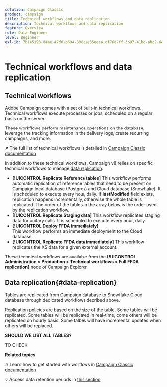 ```yaml
---
solution: Campaign Classic
product: campaign
title: Technical workflows and data replication
description: Technical workflows and data replication
feature: Overview
role: Data Engineer
level: Beginner
exl-id: 7b145193-d4ae-47d0-b694-398c1e35eee4,df76e7ff-3b97-41be-abc2-640748680ff3
---
```

# Technical workflows and data replication

## Technical workflows

Adobe Campaign comes with a set of built-in technical workflows. Technical workflows execute processes or jobs, scheduled on a regular basis on the server.

These workflows perform maintenance operations on the database, leverage the tracking information in the delivery logs, create recurring campaigns, and more.

:arrow_upper_right: The full list of technical workflows is detailed in [Campaign Classic documentation](https://experienceleague.adobe.com/docs/campaign-classic/using/automating-with-workflows/advanced-management/about-technical-workflows.html?lang=en#overview)

In addition to these technical workflows, Campaign v8 relies on specific technical workflows to manage [data replication](#data-replication).

* **[!UICONTROL Replicate Reference tables]**
    This workflow performs automatic replication of reference tables that need to be present on Campaign local database (Postgres) and Cloud database (Snowflake). It is scheduled to execute every hour, daily. If **lastModified** field exists, replication happens incrementally, otherwise the whole table is replicated. The order of the tables in the array below is the order used by the replication workflow.
* **[!UICONTROL Replicate Staging data]**
    This workflow replicates staging data for unitary calls. It is scheduled to execute every hour, daily.
* **[!UICONTROL Deploy FFDA immediately]**  
    This workflow performs an immediate deployment to the Cloud database.
* **[!UICONTROL Replicate FFDA data immediately]**
    This workflow replicates the XS data for a given external account.

These technical workflows are available from the **[!UICONTROL Administration > Production > Technical workflows > Full FFDA replication]** node of Campaign Explorer.

## Data replication{#data-replication}

Tables are replicated from Campaign database to Snowflake Cloud database through dedicated workflows decribed above.

Replication policies are based on the size of the table. Some tables will be replicated. Some tables will be replicated in real-time, come others will be replicated on hourly basis. Some talbes will have incremental updates when others will be replaced.

**SHOULD WE LIST ALL TABLES?**

TO CHECK

**Related topics**

:arrow_upper_right: Learn how to get started with worflows in [Campaign Classic documentation](https://experienceleague.adobe.com/docs/campaign-classic/using/automating-with-workflows/introduction/about-workflows.html?lang=en#automating-with-workflows)

:bulb: Access data retention periods in [this section](../dev/datamodel-best-practices.md#data-retention)
